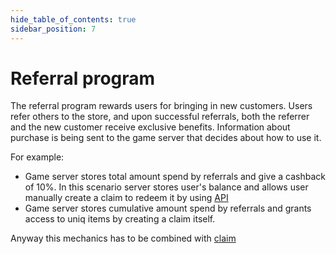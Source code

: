 ```yaml
---
hide_table_of_contents: true
sidebar_position: 7
---
```


# Referral program

The referral program rewards users for bringing in new customers. Users refer others to the store, and
upon successful referrals, both the referrer and the new customer receive exclusive benefits. Information about purchase
is being sent to the game server that decides about how to use it.

For example:

- Game server stores total amount spend by referrals and give a cashback of 10%. In this scenario server stores user's
  balance and allows user manually create a claim to redeem it by using [API](/api/game/)
- Game server stores cumulative amount spend by referrals and grants access to uniq items by creating a
  claim itself.

Anyway this mechanics has to be combined with [claim](/market/mechanics-marketing/claim/)
